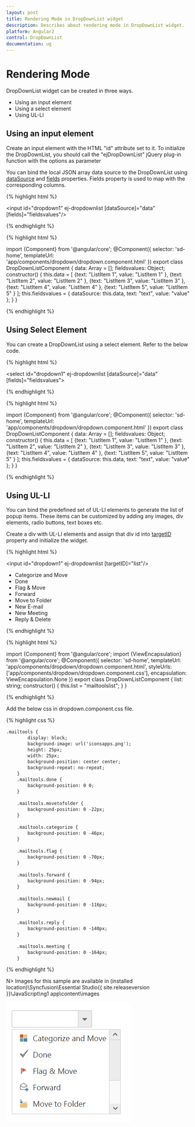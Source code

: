 ```yaml
---
layout: post
title: Rendering Mode in DropDownList widget
description: Describes about rendering mode in DropDownList widget.
platform: Angular2
control: DropDownList
documentation: ug
---
```


# Rendering Mode

DropDownList widget can be created in three ways.

*  Using an input element 
*  Using a select element 
*  Using UL-LI 

## Using an input element

Create an input element with the HTML "id" attribute set to it. To initialize the DropDownList, you should call the "ejDropDownList" jQuery plug-in function with the options as parameter

You can bind the local JSON array data source to the DropDownList using [dataSource](http://help.syncfusion.com/api/js/ejdropdownlist#members:datasource) and [fields](http://help.syncfusion.com/api/js/ejdropdownlist#members:fields) properties. Fields property is used to map with the corresponding columns.

{% highlight html %}

<input id="dropdown1" ej-dropdownlist [dataSource]="data" [fields]="fieldsvalues"/>

{% endhighlight %}

{% highlight html %}

import {Component} from '@angular/core';
@Component({
selector: 'sd-home',
templateUrl: 'app/components/dropdown/dropdown.component.html'
})
export class DropDownListComponent {
	data: Array<Object> = [];
	fieldsvalues: Object;
	constructor() {
	this.data = [
		{text: "ListItem 1", value: "ListItem 1" },
		{text: "ListItem 2", value: "ListItem 2" },
		{text: "ListItem 3", value: "ListItem 3" },
		{text: "ListItem 4", value: "ListItem 4" },
		{text: "ListItem 5", value: "ListItem 5" }
		];
	this.fieldsvalues = { dataSource: this.data, text: "text", value: "value" };
	}
}

{% endhighlight %}

## Using Select Element

You can create a DropDownList using a select element. Refer to the below code.

{% highlight html %}

<select id="dropdown1" ej-dropdownlist [dataSource]="data" [fields]="fieldsvalues"></select>

{% endhighlight %}

{% highlight html %}

import {Component} from '@angular/core';
@Component({
selector: 'sd-home',
templateUrl: 'app/components/dropdown/dropdown.component.html'
})
export class DropDownListComponent {
	data: Array<Object> = [];
	fieldsvalues: Object;
	constructor() {
	this.data = [
		{text: "ListItem 1", value: "ListItem 1" },
		{text: "ListItem 2", value: "ListItem 2" },
		{text: "ListItem 3", value: "ListItem 3" },
		{text: "ListItem 4", value: "ListItem 4" },
		{text: "ListItem 5", value: "ListItem 5" }
		];
	this.fieldsvalues = { dataSource: this.data, text: "text", value: "value" };
	}
}

{% endhighlight %}

## Using UL-LI

You can bind the predefined set of UL-LI elements to generate the list of popup items. These items can be customized by adding any images, div elements, radio buttons, text boxes etc.

Create a div with UL-LI elements and assign that div id into [targetID](http://helpjs.syncfusion.com/api/js/ejdropdownlist#members:targetid ) property and initialize the widget.

{% highlight html %}

<input id="dropdown1" ej-dropdownlist [targetID]="list"/>
<div id="mailtoolslist">
	<ul>
		<li><div class="mailtools categorize"></div>Categorize and Move</li>
		<li><div class="mailtools done"></div>Done</li>
		<li><div class="mailtools flag"></div>Flag & Move</li>
		<li><div class="mailtools forward"></div>Forward</li>
		<li><div class="mailtools movetofolder"></div>Move to Folder</li>
		<li><div class="mailtools newmail"></div>New E-mail</li>
		<li><div class="mailtools meeting"></div>New Meeting</li>
		<li><div class="mailtools reply"></div>Reply & Delete</li>
	</ul>
</div>

{% endhighlight %}

{% highlight html %}

import {Component} from '@angular/core';
import {ViewEncapsulation} from '@angular/core';
@Component({
selector: 'sd-home',
templateUrl: 'app/components/dropdown/dropdown.component.html',
styleUrls: ['app/components/dropdown/dropdown.component.css'],
encapsulation: ViewEncapsulation.None
})
export class DropDownListComponent {
	list: string;
    constructor() {
        this.list = "mailtoolslist";
    } 
}

{% endhighlight %}

Add the below css in dropdown.component.css file.

{% highlight css %}
    	 
    .mailtools {
        	display: block;
        	background-image: url('iconsapps.png');
            height: 25px;
            width: 25px;
            background-position: center center;
            background-repeat: no-repeat;
        }
		.mailtools.done {
			background-position: 0 0;
		}

		.mailtools.movetofolder {
			background-position: 0 -22px;
		}

		.mailtools.categorize {
			background-position: 0 -46px;
		}

		.mailtools.flag {
			background-position: 0 -70px;
		}

		.mailtools.forward {
			background-position: 0 -94px;
		}

		.mailtools.newmail {
			background-position: 0 -116px;
		}

		.mailtools.reply {
			background-position: 0 -140px;
		}

		.mailtools.meeting {
			background-position: 0 -164px;
		}

{% endhighlight %}

N> Images for this sample are available in (installed location)\Syncfusion\Essential Studio\{{ site.releaseversion }}\JavaScript\ng1 app\content\images<br/>
	
	
![](RenderingMode_images/RenderingMode_img1.png)
